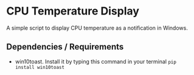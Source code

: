 # CPU Temperature Display
A simple script to display CPU temperature as a notification in Windows.

## Dependencies / Requirements
- win10toast. Install it by typing this command in your terminal `pip install win10toast`
